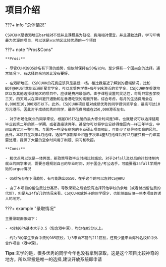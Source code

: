 # 项目介绍
???+ info "总体情况"

    CS@CUHK是香港地区bar相对不低并且课程最为轻松，费用相对便宜，并且通勤选择，学习环境最为优渥的项目，可以说是🇭🇰地区比较优质的一个项目

???+ note "Pros&Cons"
        
    **Pros:**

    - 尽管CUHK的QS排名有下滑的趋势，但依然保持在50名以内，至少保有一个国央企的选择。通常情况下，有选择的余地总比没有要好。

    - 在港新地区，CS@CUHK的花费应该算是最低一档。相比我最近了解到的极端情况，比如BDT@HKUST拿到亚洲新星奖学金，可以享受免学费+每年90k港币的奖学金，CS@CUHK在香港地区以及其他选择该地区的项目中，应该是费用最低的。由于课程设置的灵活性，每周只需去学校三天，四天可以在深圳避开通勤和在香港吃饭的高额开销。综合考虑，每月的生活费用会在8,000至10,000港币以下。此外，CS@CUHK项目组对成绩优秀的同学提供奖学金，最高可达10万元港币，因此对于成绩优秀的同学，最终花费可能在250,000港币左右。

    - 对于市场化就业的同学来说，根据CUSIS注册的最大修业时间是3年，也就是说可以选择延期毕业到第二年的第一学期，或者直接读两年。甚至你可以将学业安排得像国内一样三年毕业，中间出去实习一整年等。与国内一些没有宿舍的专业硕士项目相比，可能少了给导师卖命的风险。此外，本项目在次年4月结课，选择三学期毕业相当于次年4至5月结课后到12月底只有一门课需要处理，提供了大量的空余时间用于刷题、实习和秋招。
   
    **Cons:**

    - 和优点可以说是一体两面，新政策导致毕业时间比较尴尬，对于24fall及以后的计划体制内就业的同学来说，需要合理规划自己的毕业时间，对于国企/考公选手，可能要看24fall学期开始的argue情况

    - QS排名存在下滑趋势，有可能跌出QS50，在乎这个的可以左转CS@HKU

    - 由于本项目的留位费过分高昂，导致录取之后会没有选择其他学校的余地（或者付出留位费的代价），但是从24fall的情况来看，CS@CUHK放鸽子的同学很少，也能侧面反映一些本项目的诱人的地方。

???+ example "录取情况"

    主要录取画像如下：

    - 4分制GPA基本大于3.5（包含港中深），均分在85分以上。

    - 约2/3的学生来自中流的985院校，1/3来自不错的211院校，还有少量来自海外名校和中外合作项目（港中深）。

**Tips**:玄学的是，很多优秀的同学今年也没有拿到录取，这是这个项目比较神奇的地方，所以早投是唯一的选择,建议开放系统即申请

